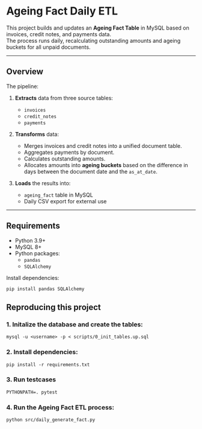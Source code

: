 # Ageing Fact Daily ETL

This project builds and updates an **Ageing Fact Table** in MySQL based on invoices, credit notes, and payments data.  
The process runs daily, recalculating outstanding amounts and ageing buckets for all unpaid documents.

---

## Overview

The pipeline:

1. **Extracts** data from three source tables:
   - `invoices`
   - `credit_notes`
   - `payments`

2. **Transforms** data:
   - Merges invoices and credit notes into a unified document table.
   - Aggregates payments by document.
   - Calculates outstanding amounts.
   - Allocates amounts into **ageing buckets** based on the difference in days between the document date and the `as_at_date`.

3. **Loads** the results into:
   - `ageing_fact` table in MySQL
   - Daily CSV export for external use

---

## Requirements

- Python 3.9+
- MySQL 8+
- Python packages:
  - `pandas`
  - `SQLAlchemy`

Install dependencies:
```
pip install pandas SQLAlchemy
```
## Reproducing this project

### 1. Initalize the database and create the tables:
```
mysql -u <username> -p < scripts/0_init_tables.up.sql
```

### 2. Install dependencies:
```
pip install -r requirements.txt
```

### 3. Run testcases

```
PYTHONPATH=. pytest
```

### 4. Run the Ageing Fact ETL process:
```
python src/daily_generate_fact.py
```
